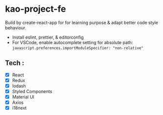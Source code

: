 # kao-project-fe

Build by create-react-app for for learning purpose & adapt better code style behaviour.

  - Install eslint, prettier, & editorconfig
  - For VSCode, enable autocomplete setting for absolute path: `javascript.preferences.importModuleSpecifier: "non-relative"`

## Tech :
  - [x] React
  - [x] Redux
  - [x] lodash
  - [x] Styled Components
  - [x] Material UI
  - [x] Axios
  - [x] i18next
